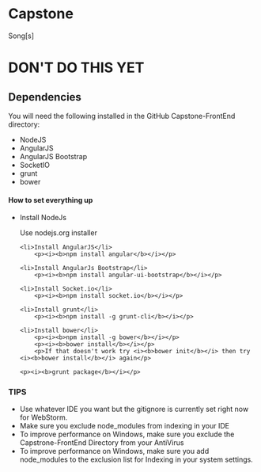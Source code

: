 # Capstone
Song[s]

<h1>DON'T DO THIS YET</h1>

<h2>Dependencies</h2>
You will need the following installed in the GitHub Capstone-FrontEnd directory:

<ul>
	<li>NodeJS</li>
	<li>AngularJS</li>
	<li>AngularJS Bootstrap</li>
	<li>SocketIO</li>
	<li>grunt</li>
	<li>bower</li>

</ul>

<h4>How to set everything up</h4>
<ul>
	<li>Install NodeJs</li>
		<p>Use nodejs.org installer</p>
	
	<li>Install AngularJS</li>
		<p><i><b>npm install angular</b></i></p>
	
	<li>Install AngularJs Bootstrap</li>
		<p><i><b>npm install angular-ui-bootstrap</b></i></p>
	
	<li>Install Socket.io</li>
		<p><i><b>npm install socket.io</b></i></p>
	
	<li>Install grunt</li>
		<p><i><b>npm install -g grunt-cli</b></i></p>
	
	<li>Install bower</li>
		<p><i><b>npm install -g bower</b></i></p>
		<p><i><b>bower install</b></i></p>
		<p>If that doesn't work try <i><b>bower init</b></i> then try <i><b>bower install</b></i> again</p>

	<p><i><b>grunt package</b></i></p>

</ul>

<h3>TIPS</h3>
<ul>
	<li>Use whatever IDE you want but the gitignore is currently set right now for WebStorm.</li>
	<li>Make sure you exclude node_modules from indexing in your IDE</li>
	<li>To improve performance on Windows, make sure you exclude the Capstrone-FrontEnd Directory from your AntiVirus</li>
	<li>To improve performance on Windows, make sure you add node_modules to the exclusion list for Indexing in your system settings.</li>
</ul>